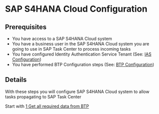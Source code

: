 # SAP S4HANA Cloud Configuration

## Prerequisites

- You have access to a SAP S4HANA Cloud system
- You have a business user in the SAP S4HANA Cloud system you are going to use in SAP Task Center to process incoming tasks
- You have configured Identity Authentication Service Tenant (See: [IAS Configuration](https://github.com/Sereg20/Task_Center/blob/master/IAS_config/README.md))
- You have performed BTP Configuration steps (See: [BTP Configuration](https://github.com/Sereg20/Task_Center/blob/master/BTP_config/README.md))
## Details

With these steps you will configure SAP S4HANA Cloud system to allow tasks propagating to SAP Task Center

Start with [1 Get all required data from BTP](https://)